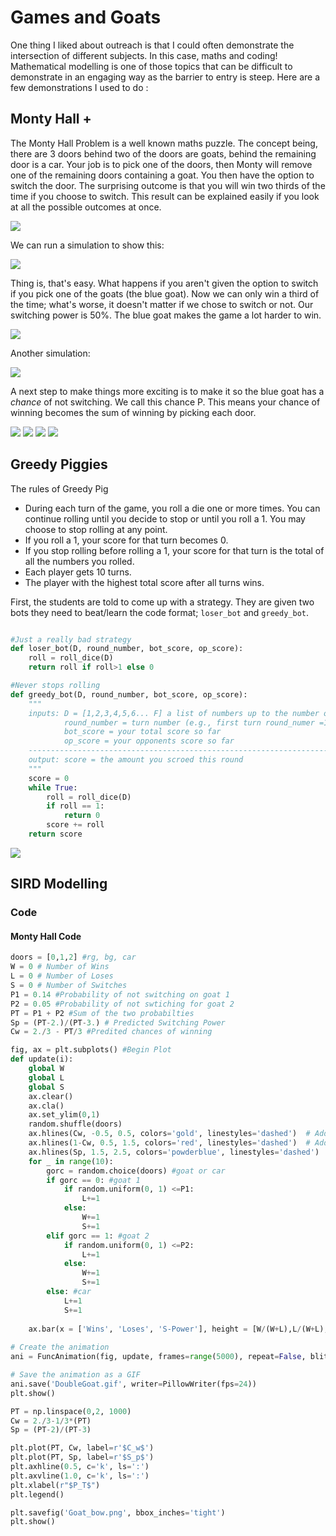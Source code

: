 # Games and Goats

One thing I liked about outreach is that I could often demonstrate the intersection of different subjects. In this case, maths and coding! Mathematical modelling is one of those topics that can be difficult to demonstrate in an engaging way as the barrier to entry is steep. Here are a few demonstrations I used to do :

## Monty Hall +

The Monty Hall Problem is a well known maths puzzle. The concept being, there are 3 doors behind two of the doors are goats, behind the remaining door is a car. Your job is to pick one of the doors, then Monty will remove one of the remaining doors containing a goat. You then have the option to switch the door. The surprising outcome is that you will win two thirds of the time if you choose to switch. This result can be explained easily if you look at all the possible outcomes at once.

<img src="/images/GanGs/wwl.PNG?raw=true"/>

We can run a simulation to show this:

<img src="/images/GanGs/REGULAR.gif?raw=true"/>

Thing is, that's easy. What happens if you aren't given the option to switch if you pick one of the goats (the blue goat). Now we can only win a third of the time; what's worse, it doesn't matter if we chose to switch or not. Our switching power is 50%. The blue goat makes the game a lot harder to win.

<img src="/images/GanGs/lwl.PNG?raw=true"/>

Another simulation:

<img src="/images/GanGs/BlueGoat.gif?raw=true"/>

A next step to make things more exciting is to make it so the blue goat has a *chance* of not switching. We call this chance P. 
This means your chance of winning becomes the sum of winning by picking each door.

<img src="/images/GanGs/bwp.PNG?raw=true"/>
<img src="/images/GanGs/Cw.PNG?raw=true"/>

<img src="/images/GanGs/ppl.png?raw=true"/>

<img src="/images/GanGs/DoubleGoat.gif?raw=true"/>

## Greedy Piggies

The rules of Greedy Pig
* During each turn of the game, you roll a die one or more times. You can continue rolling until you decide to stop or until you roll a 1. You may choose to stop rolling at any point.
* If you roll a 1, your score for that turn becomes 0.
* If you stop rolling before rolling a 1, your score for that turn is the total of all the numbers you rolled.
* Each player gets 10 turns.
* The player with the highest total score after all turns wins.

First, the students are told to come up with a strategy. They are given two bots they need to beat/learn the code format; `loser_bot` and `greedy_bot`.

```python

#Just a really bad strategy 
def loser_bot(D, round_number, bot_score, op_score):
    roll = roll_dice(D)
    return roll if roll>1 else 0

#Never stops rolling
def greedy_bot(D, round_number, bot_score, op_score):
    """
    inputs: D = [1,2,3,4,5,6... F] a list of numbers up to the number of faces on your dice
            round_number = turn number (e.g., first turn round_numer =1, second turn round_number =2)
            bot_score = your total score so far
            op_score = your opponents score so far
    --------------------------------------------------------------------------------------------------
    output: score = the amount you scroed this round
    """
    score = 0
    while True:
        roll = roll_dice(D)
        if roll == 1:
            return 0
        score += roll
    return score
```


<img src="/images/GanGs/MAX_ROLLS.gif?raw=true"/>

## SIRD Modelling


### Code

#### Monty Hall Code

```python
doors = [0,1,2] #rg, bg, car
W = 0 # Number of Wins
L = 0 # Number of Loses
S = 0 # Number of Switches
P1 = 0.14 #Probability of not switching on goat 1
P2 = 0.05 #Probability of not swtiching for goat 2
PT = P1 + P2 #Sum of the two probabilties
Sp = (PT-2.)/(PT-3.) # Predicted Switching Power
Cw = 2./3 - PT/3 #Predited chances of winning

fig, ax = plt.subplots() #Begin Plot
def update(i):
    global W
    global L
    global S
    ax.clear()
    ax.cla()
    ax.set_ylim(0,1)
    random.shuffle(doors)
    ax.hlines(Cw, -0.5, 0.5, colors='gold', linestyles='dashed')  # Add horizontal line
    ax.hlines(1-Cw, 0.5, 1.5, colors='red', linestyles='dashed')  # Add horizontal line
    ax.hlines(Sp, 1.5, 2.5, colors='powderblue', linestyles='dashed')  # Add horizontal line
    for _ in range(10):
        gorc = random.choice(doors) #goat or car
        if gorc == 0: #goat 1
            if random.uniform(0, 1) <=P1:
                L+=1
            else:
                W+=1
                S+=1
        elif gorc == 1: #goat 2
            if random.uniform(0, 1) <=P2:
                L+=1
            else:
                W+=1
                S+=1
        else: #car
            L+=1
            S+=1
    
    ax.bar(x = ['Wins', 'Loses', 'S-Power'], height = [W/(W+L),L/(W+L), W/(0.000001+S)], color=['gold', 'red', 'powderblue'])
    
# Create the animation
ani = FuncAnimation(fig, update, frames=range(5000), repeat=False, blit=False)

# Save the animation as a GIF
ani.save('DoubleGoat.gif', writer=PillowWriter(fps=24))
plt.show()

PT = np.linspace(0,2, 1000)
Cw = 2./3-1/3*(PT)
Sp = (PT-2)/(PT-3)

plt.plot(PT, Cw, label=r'$C_w$')
plt.plot(PT, Sp, label=r'$S_p$')
plt.axhline(0.5, c='k', ls=':')
plt.axvline(1.0, c='k', ls=':')
plt.xlabel(r"$P_T$")
plt.legend()

plt.savefig('Goat_bow.png', bbox_inches='tight')
plt.show()
```
